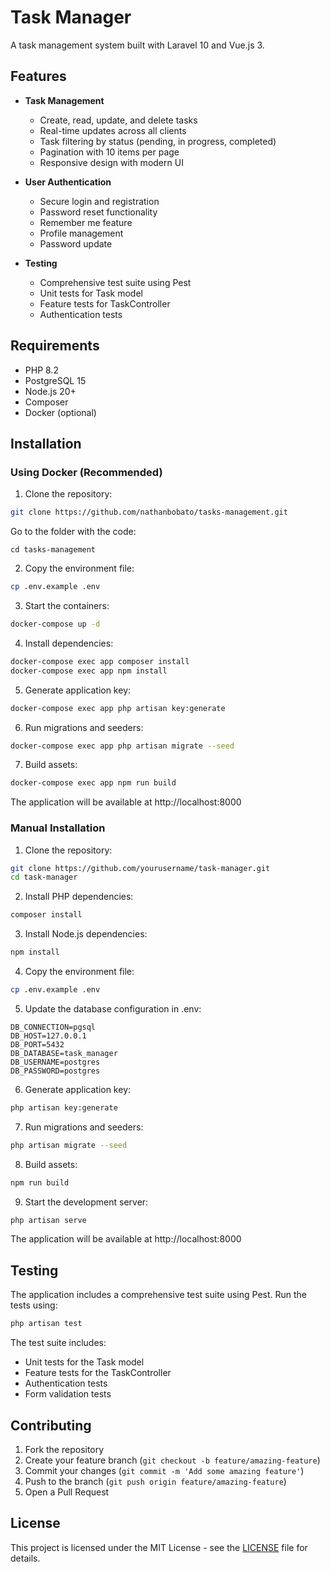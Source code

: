 # Task Manager

A task management system built with Laravel 10 and Vue.js 3.

## Features

- **Task Management**
  - Create, read, update, and delete tasks
  - Real-time updates across all clients
  - Task filtering by status (pending, in progress, completed)
  - Pagination with 10 items per page
  - Responsive design with modern UI

- **User Authentication**
  - Secure login and registration
  - Password reset functionality
  - Remember me feature
  - Profile management
  - Password update

- **Testing**
  - Comprehensive test suite using Pest
  - Unit tests for Task model
  - Feature tests for TaskController
  - Authentication tests

## Requirements

- PHP 8.2
- PostgreSQL 15
- Node.js 20+
- Composer
- Docker (optional)

## Installation

### Using Docker (Recommended)

1. Clone the repository:
```bash
git clone https://github.com/nathanbobato/tasks-management.git
```

Go to the folder with the code:
```
cd tasks-management
```

2. Copy the environment file:
```bash
cp .env.example .env
```

3. Start the containers:
```bash
docker-compose up -d
```

4. Install dependencies:
```bash
docker-compose exec app composer install
docker-compose exec app npm install
```

5. Generate application key:
```bash
docker-compose exec app php artisan key:generate
```

6. Run migrations and seeders:
```bash
docker-compose exec app php artisan migrate --seed
```

7. Build assets:
```bash
docker-compose exec app npm run build
```

The application will be available at http://localhost:8000

### Manual Installation

1. Clone the repository:
```bash
git clone https://github.com/yourusername/task-manager.git
cd task-manager
```

2. Install PHP dependencies:
```bash
composer install
```

3. Install Node.js dependencies:
```bash
npm install
```

4. Copy the environment file:
```bash
cp .env.example .env
```

5. Update the database configuration in .env:
```env
DB_CONNECTION=pgsql
DB_HOST=127.0.0.1
DB_PORT=5432
DB_DATABASE=task_manager
DB_USERNAME=postgres
DB_PASSWORD=postgres
```

6. Generate application key:
```bash
php artisan key:generate
```

7. Run migrations and seeders:
```bash
php artisan migrate --seed
```

8. Build assets:
```bash
npm run build
```

9. Start the development server:
```bash
php artisan serve
```

The application will be available at http://localhost:8000

## Testing

The application includes a comprehensive test suite using Pest. Run the tests using:

```bash
php artisan test
```

The test suite includes:
- Unit tests for the Task model
- Feature tests for the TaskController
- Authentication tests
- Form validation tests

## Contributing

1. Fork the repository
2. Create your feature branch (`git checkout -b feature/amazing-feature`)
3. Commit your changes (`git commit -m 'Add some amazing feature'`)
4. Push to the branch (`git push origin feature/amazing-feature`)
5. Open a Pull Request

## License

This project is licensed under the MIT License - see the [LICENSE](LICENSE) file for details.
